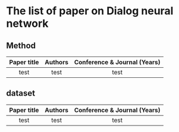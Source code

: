 # The list of paper on Dialog neural network 


## Method 

| Paper title | Authors | Conference & Journal (Years) |
|:---:|:---:|:---:|
| test | test| test|       


## dataset

| Paper title | Authors | Conference & Journal (Years) |
|:---:|:---:|:---:|
| test | test| test|       
